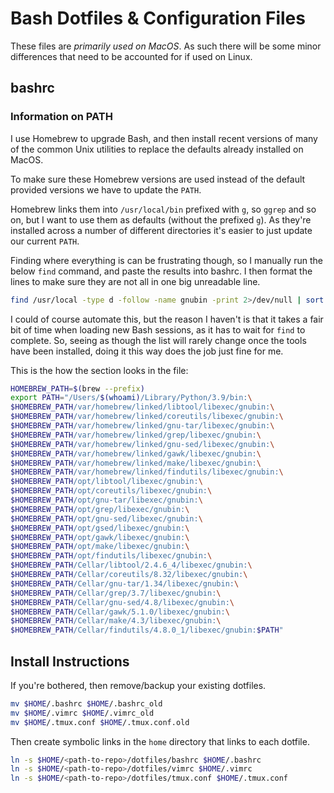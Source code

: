 # Bash Dotfiles & Configuration Files

These files are _primarily used on MacOS_. As such there will be some minor differences that need to be accounted for if used on Linux.

## bashrc

### Information on PATH

I use Homebrew to upgrade Bash, and then install recent versions of many of the common Unix utilities to replace the defaults already installed on MacOS. 

To make sure these Homebrew versions are used instead of the default provided versions we have to update the `PATH`.

Homebrew links them into `/usr/local/bin` prefixed with `g`, so `ggrep` and so on, but I want to use them as defaults (without the prefixed `g`). As they're installed across a number of different directories it's easier to just update our current `PATH`.

Finding where everything is can be frustrating though, so I manually run the below `find` command, and paste the results into bashrc. I then format the lines to make sure they are not all in one big unreadable line.

```sh
find /usr/local -type d -follow -name gnubin -print 2>/dev/null | sort
```

I could of course automate this, but the reason I haven't is that it takes a fair bit of time when loading new Bash sessions, as it has to wait for `find` to complete. So, seeing as though the list will rarely change once the tools have been installed, doing it this way does the job just fine for me.

This is the how the section looks in the file:

```sh
HOMEBREW_PATH=$(brew --prefix)
export PATH="/Users/$(whoami)/Library/Python/3.9/bin:\
$HOMEBREW_PATH/var/homebrew/linked/libtool/libexec/gnubin:\
$HOMEBREW_PATH/var/homebrew/linked/coreutils/libexec/gnubin:\
$HOMEBREW_PATH/var/homebrew/linked/gnu-tar/libexec/gnubin:\
$HOMEBREW_PATH/var/homebrew/linked/grep/libexec/gnubin:\
$HOMEBREW_PATH/var/homebrew/linked/gnu-sed/libexec/gnubin:\
$HOMEBREW_PATH/var/homebrew/linked/gawk/libexec/gnubin:\
$HOMEBREW_PATH/var/homebrew/linked/make/libexec/gnubin:\
$HOMEBREW_PATH/var/homebrew/linked/findutils/libexec/gnubin:\
$HOMEBREW_PATH/opt/libtool/libexec/gnubin:\
$HOMEBREW_PATH/opt/coreutils/libexec/gnubin:\
$HOMEBREW_PATH/opt/gnu-tar/libexec/gnubin:\
$HOMEBREW_PATH/opt/grep/libexec/gnubin:\
$HOMEBREW_PATH/opt/gnu-sed/libexec/gnubin:\
$HOMEBREW_PATH/opt/gsed/libexec/gnubin:\
$HOMEBREW_PATH/opt/gawk/libexec/gnubin:\
$HOMEBREW_PATH/opt/make/libexec/gnubin:\
$HOMEBREW_PATH/opt/findutils/libexec/gnubin:\
$HOMEBREW_PATH/Cellar/libtool/2.4.6_4/libexec/gnubin:\
$HOMEBREW_PATH/Cellar/coreutils/8.32/libexec/gnubin:\
$HOMEBREW_PATH/Cellar/gnu-tar/1.34/libexec/gnubin:\
$HOMEBREW_PATH/Cellar/grep/3.7/libexec/gnubin:\
$HOMEBREW_PATH/Cellar/gnu-sed/4.8/libexec/gnubin:\
$HOMEBREW_PATH/Cellar/gawk/5.1.0/libexec/gnubin:\
$HOMEBREW_PATH/Cellar/make/4.3/libexec/gnubin:\
$HOMEBREW_PATH/Cellar/findutils/4.8.0_1/libexec/gnubin:$PATH"
```

## Install Instructions

If you're bothered, then remove/backup your existing dotfiles.

```sh
mv $HOME/.bashrc $HOME/.bashrc_old
mv $HOME/.vimrc $HOME/.vimrc_old
mv $HOME/.tmux.conf $HOME/.tmux.conf.old
```

Then create symbolic links in the `home` directory that links to each dotfile.

```sh
ln -s $HOME/<path-to-repo>/dotfiles/bashrc $HOME/.bashrc
ln -s $HOME/<path-to-repo>/dotfiles/vimrc $HOME/.vimrc
ln -s $HOME/<path-to-repo>/dotfiles/tmux.conf $HOME/.tmux.conf
```


